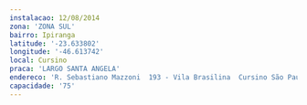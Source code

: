 ```yaml
---
instalacao: 12/08/2014
zona: 'ZONA SUL'
bairro: Ipiranga
latitude: '-23.633802'
longitude: '-46.613742'
local: Cursino
praca: 'LARGO SANTA ANGELA'
endereco: 'R. Sebastiano Mazzoni  193 - Vila Brasilina  Cursino São Paulo  04171-000'
capacidade: '75'
---
```

